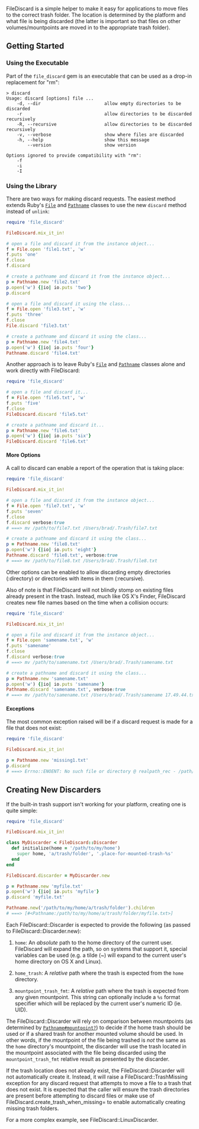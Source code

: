 FileDiscard is a simple helper to make it easy for applications to move files to the correct trash folder. The location is determined by the platform and what file is being discarded (the latter is important so that files on other volumes/mountpoints are moved in to the appropriate trash folder).

## Getting Started

### Using the Executable

Part of the `file_discard` gem is an executable that can be used as a drop-in replacement for "rm":

```shell
> discard
Usage: discard [options] file ...
    -d, --dir                        allow empty directories to be discarded
    -r                               allow directories to be discarded recursively
    -R, --recursive                  allow directories to be discarded recursively
    -v, --verbose                    show where files are discarded
    -h, --help                       show this message
        --version                    show version

Options ignored to provide compatibility with "rm":
    -f
    -i
    -I
```

### Using the Library

There are two ways for making discard requests. The easiest method extends Ruby's [`File`](http://www.ruby-doc.org/core/File.html) and [`Pathname`](http://www.ruby-doc.org/stdlib/libdoc/pathname/rdoc/Pathname.html) classes to use the new `discard` method instead of `unlink`:

```ruby
require 'file_discard'

FileDiscard.mix_it_in!

# open a file and discard it from the instance object...
f = File.open 'file1.txt', 'w'
f.puts 'one'
f.close
f.discard

# create a pathname and discard it from the instance object...
p = Pathname.new 'file2.txt'
p.open('w') {|io| io.puts 'two'}
p.discard

# open a file and discard it using the class...
f = File.open 'file3.txt', 'w'
f.puts 'three'
f.close
File.discard 'file3.txt'

# create a pathname and discard it using the class...
p = Pathname.new 'file4.txt'
p.open('w') {|io| io.puts 'four'}
Pathname.discard 'file4.txt'
```

Another approach is to leave Ruby's [`File`](http://www.ruby-doc.org/core/File.html) and [`Pathname`](http://www.ruby-doc.org/stdlib/libdoc/pathname/rdoc/Pathname.html) classes alone and work directly with FileDiscard:

```ruby
require 'file_discard'

# open a file and discard it...
f = File.open 'file5.txt', 'w'
f.puts 'five'
f.close
FileDiscard.discard 'file5.txt'

# create a pathname and discard it...
p = Pathname.new 'file6.txt'
p.open('w') {|io| io.puts 'six'}
FileDiscard.discard 'file6.txt'
```

#### More Options

A call to discard can enable a report of the operation that is taking place:

```ruby
require 'file_discard'

FileDiscard.mix_it_in!

# open a file and discard it from the instance object...
f = File.open 'file7.txt', 'w'
f.puts 'seven'
f.close
f.discard verbose:true
# ===> mv /path/to/file7.txt /Users/brad/.Trash/file7.txt

# create a pathname and discard it using the class...
p = Pathname.new 'file8.txt'
p.open('w') {|io| io.puts 'eight'}
Pathname.discard 'file8.txt', verbose:true
# ===> mv /path/to/file8.txt /Users/brad/.Trash/file8.txt
```

Other options can be enabled to allow discarding empty directories (:directory) or directories with items in them (:recursive).

Also of note is that FileDiscard will not blindly stomp on existing files already present in the trash. Instead, much like OS X's Finder, FileDiscard creates new file names based on the time when a collision occurs:

```ruby
require 'file_discard'

FileDiscard.mix_it_in!

# open a file and discard it from the instance object...
f = File.open 'samename.txt', 'w'
f.puts 'samename'
f.close
f.discard verbose:true
# ===> mv /path/to/samename.txt /Users/brad/.Trash/samename.txt

# create a pathname and discard it using the class...
p = Pathname.new 'samename.txt'
p.open('w') {|io| io.puts 'samename'}
Pathname.discard 'samename.txt', verbose:true
# ===> mv /path/to/samename.txt /Users/brad/.Trash/samename 17.49.44.txt
```

#### Exceptions

The most common exception raised will be if a discard request is made for a file that does not exist:

```ruby
require 'file_discard'

FileDiscard.mix_it_in!

p = Pathname.new 'missing1.txt'
p.discard
# ===> Errno::ENOENT: No such file or directory @ realpath_rec - /path/to/missing1.txt
```

## Creating New Discarders

If the built-in trash support isn't working for your platform, creating one is quite simple:

```ruby
require 'file_discard'

FileDiscard.mix_it_in!

class MyDiscarder < FileDiscard::Discarder
  def initialize(home = '/path/to/my/home')
    super home, 'a/trash/folder', '.place-for-mounted-trash-%s'
  end
end

FileDiscard.discarder = MyDiscarder.new

p = Pathname.new 'myfile.txt'
p.open('w') {|io| io.puts 'myfile'}
p.discard 'myfile.txt'

Pathname.new('/path/to/my/home/a/trash/folder').children
# ===> [#<Pathname:/path/to/my/home/a/trash/folder/myfile.txt>]
```

Each FileDiscard::Discarder is expected to provide the following (as passed to FileDiscard::Discarder.new):

1. `home`: An _absolute_ path to the home directory of the current user. FileDiscard will expand the path, so on systems that support it, special variables can be used (e.g. a tilde (~) will expand to the current user's home directory on OS X and Linux).

2. `home_trash`: A _relative_ path where the trash is expected from the `home` directory.

3. `mountpoint_trash_fmt`: A _relative_ path where the trash is expected from any given mountpoint. This string can optionally include a `%s` format specifier which will be replaced by the current user's numeric ID (ie. UID).

The FileDiscard::Discarder will rely on comparison between mountpoints (as determined by [`Pathname#mountpoint?`](http://www.ruby-doc.org/stdlib/libdoc/pathname/rdoc/Pathname.html#method-i-mountpoint-3F)) to decide if the home trash should be used or if a shared trash for another mounted volume should be used. In other words, if the mountpoint of the file being trashed is _not_ the same as the `home` directory's mountpoint, the discarder will use the trash located in the mountpoint associated with the file being discarded using the `mountpoint_trash_fmt` relative result as presented by the discarder.

If the trash location does not already exist, the FileDiscard::Discarder will not automatically create it. Instead, it will raise a FileDiscard::TrashMissing exception for any discard request that attempts to move a file to a trash that does not exist. It is expected that the caller will ensure the trash directories are present before attempting to discard files or make use of FileDiscard.create_trash_when_missing= to enable automatically creating missing trash folders.

For a more complex example, see FileDiscard::LinuxDiscarder.